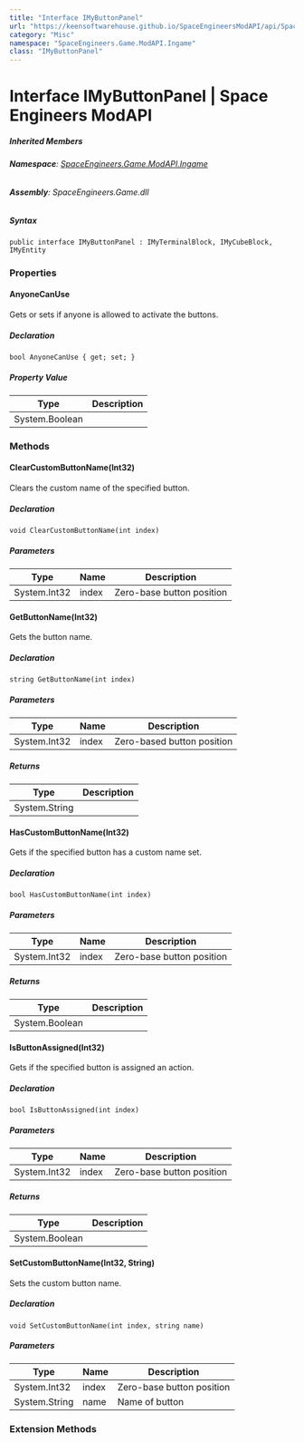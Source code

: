 ```yaml
---
title: "Interface IMyButtonPanel"
url: "https://keensoftwarehouse.github.io/SpaceEngineersModAPI/api/SpaceEngineers.Game.ModAPI.Ingame.IMyButtonPanel.html"
category: "Misc"
namespace: "SpaceEngineers.Game.ModAPI.Ingame"
class: "IMyButtonPanel"
---
```


# Interface IMyButtonPanel | Space Engineers ModAPI

##### Inherited Members

###### **Namespace**: [SpaceEngineers.Game.ModAPI.Ingame](https://keensoftwarehouse.github.io/SpaceEngineersModAPI/api/SpaceEngineers.Game.ModAPI.Ingame.html)

###### **Assembly**: SpaceEngineers.Game.dll

##### Syntax

```
public interface IMyButtonPanel : IMyTerminalBlock, IMyCubeBlock, IMyEntity
```

### Properties

#### AnyoneCanUse

Gets or sets if anyone is allowed to activate the buttons.

##### Declaration

```
bool AnyoneCanUse { get; set; }
```

##### Property Value

| Type | Description |
| --- | --- |
| System.Boolean |     |

### Methods

#### ClearCustomButtonName(Int32)

Clears the custom name of the specified button.

##### Declaration

```
void ClearCustomButtonName(int index)
```

##### Parameters

| Type | Name | Description |
| --- | --- | --- |
| System.Int32 | index | Zero-base button position |

#### GetButtonName(Int32)

Gets the button name.

##### Declaration

```
string GetButtonName(int index)
```

##### Parameters

| Type | Name | Description |
| --- | --- | --- |
| System.Int32 | index | Zero-based button position |

##### Returns

| Type | Description |
| --- | --- |
| System.String |     |

#### HasCustomButtonName(Int32)

Gets if the specified button has a custom name set.

##### Declaration

```
bool HasCustomButtonName(int index)
```

##### Parameters

| Type | Name | Description |
| --- | --- | --- |
| System.Int32 | index | Zero-base button position |

##### Returns

| Type | Description |
| --- | --- |
| System.Boolean |     |

#### IsButtonAssigned(Int32)

Gets if the specified button is assigned an action.

##### Declaration

```
bool IsButtonAssigned(int index)
```

##### Parameters

| Type | Name | Description |
| --- | --- | --- |
| System.Int32 | index | Zero-base button position |

##### Returns

| Type | Description |
| --- | --- |
| System.Boolean |     |

#### SetCustomButtonName(Int32, String)

Sets the custom button name.

##### Declaration

```
void SetCustomButtonName(int index, string name)
```

##### Parameters

| Type | Name | Description |
| --- | --- | --- |
| System.Int32 | index | Zero-base button position |
| System.String | name | Name of button |

### Extension Methods